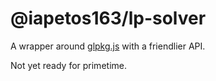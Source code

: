 # @iapetos163/lp-solver

A wrapper around [glpkg.js](https://www.npmjs.com/package/glpk.js) with a friendlier API.

Not yet ready for primetime.
